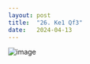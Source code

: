 ```yaml
---
layout: post
title:  "26. Ke1 Qf3"
date:   2024-04-13
---
```


![image]({{site.url}}/assets/meetup_photos/2024-04-13.jpg)
